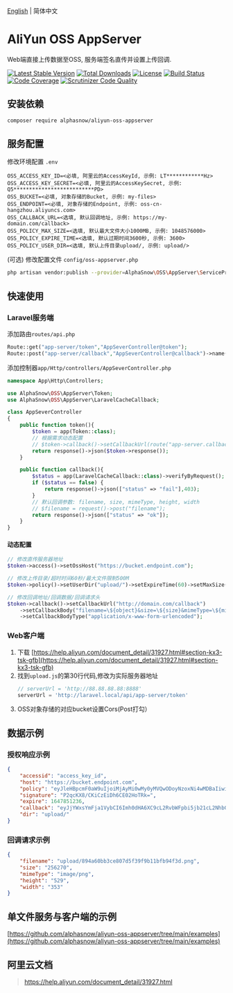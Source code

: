 [English](README.md) | 简体中文  

# AliYun OSS AppServer
Web端直接上传数据至OSS, 服务端签名直传并设置上传回调.

[![Latest Stable Version](https://poser.pugx.org/alphasnow/aliyun-oss-appserver/v/stable)](https://packagist.org/packages/alphasnow/aliyun-oss-appserver)
[![Total Downloads](https://poser.pugx.org/alphasnow/aliyun-oss-appserver/downloads)](https://packagist.org/packages/alphasnow/aliyun-oss-appserver)
[![License](https://poser.pugx.org/alphasnow/aliyun-oss-appserver/license)](https://packagist.org/packages/alphasnow/aliyun-oss-appserver)
[![Build Status](https://github.com/alphasnow/aliyun-oss-appserver/workflows/CI/badge.svg)](https://github.com/alphasnow/aliyun-oss-appserver/actions)
[![Code Coverage](https://scrutinizer-ci.com/g/alphasnow/aliyun-oss-appserver/badges/coverage.png?b=main)](https://scrutinizer-ci.com/g/alphasnow/aliyun-oss-appserver/?branch=main)
[![Scrutinizer Code Quality](https://scrutinizer-ci.com/g/alphasnow/aliyun-oss-appserver/badges/quality-score.png?b=main)](https://scrutinizer-ci.com/g/alphasnow/aliyun-oss-appserver/?branch=main)

## 安装依赖
```bash
composer require alphasnow/aliyun-oss-appserver
```

## 服务配置
修改环境配置 `.env`
```env
OSS_ACCESS_KEY_ID=<必填, 阿里云的AccessKeyId, 示例: LT************Hz>
OSS_ACCESS_KEY_SECRET=<必填, 阿里云的AccessKeySecret, 示例: Q5**************************PD>
OSS_BUCKET=<必填, 对象存储的Bucket, 示例: my-files>
OSS_ENDPOINT=<必填, 对象存储的Endpoint, 示例: oss-cn-hangzhou.aliyuncs.com>
OSS_CALLBACK_URL=<选填, 默认回调地址, 示例: https://my-domain.com/callback>
OSS_POLICY_MAX_SIZE=<选填, 默认最大文件大小1000MB, 示例: 1048576000>
OSS_POLICY_EXPIRE_TIME=<选填, 默认过期时间3600秒, 示例: 3600>
OSS_POLICY_USER_DIR=<选填, 默认上传目录upload/, 示例: upload/>
```

(可选) 修改配置文件 `config/oss-appserver.php`
```bash
php artisan vendor:publish --provider=AlphaSnow\OSS\AppServer\ServiceProvider
```

## 快速使用
### Laravel服务端
添加路由`routes/api.php`
```php
Route::get("app-server/token","AppSeverController@token");
Route::post("app-server/callback","AppSeverController@callback")->name("app-server.callback");
```
添加控制器`app/Http/controllers/AppSeverController.php`
```php
namespace App\Http\Controllers;

use AlphaSnow\OSS\AppServer\Token;
use AlphaSnow\OSS\AppServer\LaravelCacheCallback;

class AppSeverController
{
    public function token(){
        $token = app(Token::class);
        // 根据需求动态配置
        // $token->callback()->setCallbackUrl(route("app-server.callback"));
        return response()->json($token->response());
    }

    public function callback(){
        $status = app(LaravelCacheCallback::class)->verifyByRequest();
        if ($status == false) {
            return response()->json(["status" => "fail"],403);
        }
        // 默认回调参数: filename, size, mimeType, height, width
        // $filename = request()->post("filename");
        return response()->json(["status" => "ok"]);
    }
}
```

#### 动态配置
```php
// 修改直传服务器地址
$token->access()->setOssHost("https://bucket.endpoint.com");

// 修改上传目录/超时时间60秒/最大文件限制500M
$token->policy()->setUserDir("upload/")->setExpireTime(60)->setMaxSize(500*1024*1024);

// 修改回调地址/回调数据/回调请求头
$token->callback()->setCallbackUrl("http://domain.com/callback")
    ->setCallbackBody("filename=\${object}&size=\${size}&mimeType=\${mimeType}&height=\${imageInfo.height}&width=\${imageInfo.width}")
    ->setCallbackBodyType("application/x-www-form-urlencoded");
```

### Web客户端
1. 下载 [https://help.aliyun.com/document_detail/31927.html#section-kx3-tsk-gfb](https://help.aliyun.com/document_detail/31927.html#section-kx3-tsk-gfb)
2. 找到`upload.js`的第30行代码,修改为实际服务器地址
    ```js
    // serverUrl = 'http://88.88.88.88:8888'
    serverUrl = 'http://laravel.local/api/app-server/token'
    ```
3. OSS对象存储的对应bucket设置Cors(Post打勾）

## 数据示例
### 授权响应示例
```json
{
    "accessid": "access_key_id",
    "host": "https://bucket.endpoint.com",
    "policy": "eyJleHBpcmF0aW9uIjoiMjAyMi0wMy0yMVQwODoyNzoxNi4wMDBaIiwiY29uZGl0aW9ucyI6W1siY29udGVudC1sZW5ndGgtcmFuZ2UiLDAsMTA0ODU3NjAwMF0sWyJzdGFydHMtd2l0aCIsIiRrZXkiLCJ1cGxvYWRcLyJdXX0=",
    "signature": "P2qcKX8/CKiCzEiDh6CE02HoTRk=",
    "expire": 1647851236,
    "callback": "eyJjYWxsYmFja1VybCI6Imh0dHA6XC9cL2RvbWFpbi5jb21cL2NhbGxiYWNrIiwiY2FsbGJhY2tCb2R5IjoiZmlsZW5hbWU9JHtvYmplY3R9JnNpemU9JHtzaXplfSZtaW1lVHlwZT0ke21pbWVUeXBlfSZoZWlnaHQ9JHtpbWFnZUluZm8uaGVpZ2h0fSZ3aWR0aD0ke2ltYWdlSW5mby53aWR0aH0iLCJjYWxsYmFja0JvZHlUeXBlIjoiYXBwbGljYXRpb25cL3gtd3d3LWZvcm0tdXJsZW5jb2RlZCJ9",
    "dir": "upload/"
}
```

### 回调请求示例
```json
{
    "filename": "upload/894a60bb3ce807d5f39f9b11bfb94f3d.png",
    "size": "256270",
    "mimeType": "image/png",
    "height": "529",
    "width": "353"
}
```

## 单文件服务与客户端的示例
[https://github.com/alphasnow/aliyun-oss-appserver/tree/main/examples](https://github.com/alphasnow/aliyun-oss-appserver/tree/main/examples)

## 阿里云文档
> https://help.aliyun.com/document_detail/31927.html